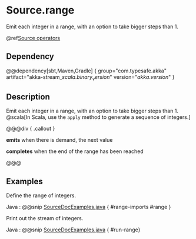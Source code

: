# Source.range

Emit each integer in a range, with an option to take bigger steps than 1.

@ref[Source operators](../index.md#source-operators)

## Dependency

@@dependency[sbt,Maven,Gradle] {
  group="com.typesafe.akka"
  artifact="akka-stream_$scala.binary_version$"
  version="$akka.version$"
}


## Description

Emit each integer in a range, with an option to take bigger steps than 1. @scala[In Scala, use the `apply` method to generate a sequence of integers.]


@@@div { .callout }

**emits** when there is demand, the next value

**completes** when the end of the range has been reached

@@@

## Examples

Define the range of integers.

Java
:   @@snip [SourceDocExamples.java]($akka$/akka-docs/src/test/java/jdocs/stream/operators/SourceDocExamples.java) { #range-imports #range }

Print out the stream of integers.

Java
:   @@snip [SourceDocExamples.java]($akka$/akka-docs/src/test/java/jdocs/stream/operators/SourceDocExamples.java) { #run-range}
